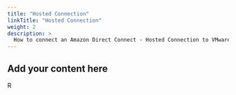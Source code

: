 ```yaml
---
title: "Hosted Connection"
linkTitle: "Hosted Connection"
weight: 2
description: >
  How to connect an Amazon Direct Connect - Hosted Connection to VMware Cloud on AWS 
---
```



## Add your content here

R

